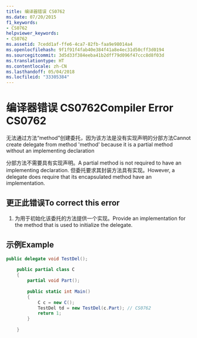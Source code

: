 ```yaml
---
title: 编译器错误 CS0762
ms.date: 07/20/2015
f1_keywords:
- CS0762
helpviewer_keywords:
- CS0762
ms.assetid: 7cedd1af-ffe6-4ca7-82fb-faa9e98014a4
ms.openlocfilehash: 9f1f91f4fab40e384f41a8e4ec31d50cff3d0194
ms.sourcegitcommit: 3d5d33f384eeba41b2dff79d096f47ccc8d8f03d
ms.translationtype: HT
ms.contentlocale: zh-CN
ms.lasthandoff: 05/04/2018
ms.locfileid: "33305384"
---
```

# <a name="compiler-error-cs0762"></a><span data-ttu-id="95c1d-102">编译器错误 CS0762</span><span class="sxs-lookup"><span data-stu-id="95c1d-102">Compiler Error CS0762</span></span>
<span data-ttu-id="95c1d-103">无法通过方法“method”创建委托，因为该方法是没有实现声明的分部方法</span><span class="sxs-lookup"><span data-stu-id="95c1d-103">Cannot create delegate from method 'method' because it is a partial method without an implementing declaration</span></span>  
  
 <span data-ttu-id="95c1d-104">分部方法不需要具有实现声明。</span><span class="sxs-lookup"><span data-stu-id="95c1d-104">A partial method is not required to have an implementing declaration.</span></span> <span data-ttu-id="95c1d-105">但委托要求其封装方法具有实现。</span><span class="sxs-lookup"><span data-stu-id="95c1d-105">However, a delegate does require that its encapsulated method have an implementation.</span></span>  
  
## <a name="to-correct-this-error"></a><span data-ttu-id="95c1d-106">更正此错误</span><span class="sxs-lookup"><span data-stu-id="95c1d-106">To correct this error</span></span>  
  
1.  <span data-ttu-id="95c1d-107">为用于初始化该委托的方法提供一个实现。</span><span class="sxs-lookup"><span data-stu-id="95c1d-107">Provide an implementation for the method that is used to initialize the delegate.</span></span>  
  
## <a name="example"></a><span data-ttu-id="95c1d-108">示例</span><span class="sxs-lookup"><span data-stu-id="95c1d-108">Example</span></span>  
  
```csharp  
public delegate void TestDel();  
  
    public partial class C  
    {  
        partial void Part();  
  
        public static int Main()  
        {  
            C c = new C();  
            TestDel td = new TestDel(c.Part); // CS0762  
            return 1;  
        }  
  
    }  
```
